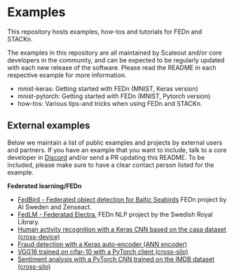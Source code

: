 # Examples

This repository hosts examples, how-tos and tutorials for FEDn and STACKn. 

The examples in this repository are all maintained by Scaleout and/or core developers in the community, and can be expected to be regularly updated with each new release of the software. Please read the README in each respective example for more information. 

 - mnist-keras: Getting started with FEDn (MNIST, Keras version)
 - mnist-pytorch: Getting started with FEDn (MNIST, Pytorch version)
 - how-tos: Various tips-and tricks when using FEDn and STACKn. 


## External examples
Below we maintain a list of public examples and projects by external users and partners. If you have an example that you want to include, talk to a core developer in [Discord](https://discord.gg/CCRgjpMsVA) and/or send a PR updating this README. To be included, please make sure to have a clear contact person listed for the example. 

**Federated learning/FEDn**
- [FedBird - Federated object detection for Baltic Seabirds](https://github.com/aidotse/fedbird) FEDn project by AI Sweden and Zenseact. 
- [FedLM - Federatad Electra.](https://github.com/Kungbib/fedLM) FEDn NLP project by the Swedish Royal Library. 
- [Human activity recognition with a Keras CNN based on the casa dataset (cross-device)](https://github.com/scaleoutsystems/FEDn-client-casa-keras)
- [Fraud detection with a Keras auto-encoder (ANN encoder)](https://github.com/scaleoutsystems/FEDn-client-fraud_keras)  
- [VGG16 trained on cifar-10 with a PyTorch client (cross-silo)](https://github.com/scaleoutsystems/FEDn-client-cifar10-pytorch) 
- [Sentiment analysis with a PyTorch CNN trained on the IMDB dataset (cross-silo)](https://github.com/scaleoutsystems/FEDn-client-imdb-pytorch.git) 
